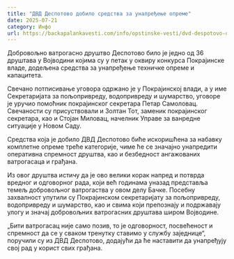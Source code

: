 ```yaml
---
title: "ДВД Деспотово добило средства за унапређење опреме"
date: 2025-07-21
category: Инфо
url: https://backapalankavesti.com/info/opstinske-vesti/dvd-despotovo-dobilo-sredstva-za-unapredjenje-opreme/
---
```


Добровољно ватрогасно друштво Деспотово било је једно од 36 друштава у Војводини којима су у петак у оквиру конкурса Покрајинске владе, додељена средства за унапређење техничке опреме и капацитета.

Свечано потписивање уговора одржано је у Покрајинској влади, а у име Секретаријата за пољопривреду, водопривреду и шумарство, уговоре је уручио помоћник покрајинског секретара Петар Самоловац. Свечаности су присуствовали и Золтан Тот, заменик покрајинског секретара, као и Стојан Миловац, начелник Управе за ванредне ситуације у Новом Саду.

Средства која је добило ДВД Деспотово биће искоришћена за набавку комплетне опреме треће категорије, чиме ће се значајно унапредити оперативна спремност друштва, као и безбедност ангажованих ватрогасаца и грађана.

Из овог друштва истичу да је ово велики корак напред и потврда вредног и одговорног рада, који већ годинама уназад представља темељ добровољног ватрогаства у овом делу Бачке. Посебну захвалност упутили су Покрајинском секретаријату за пољопривреду, водопривреду и шумарство, као и свима који препознају и подржавају улогу и значај добровољних ватрогасних друштава широм Војводине.

„Бити ватрогасац није само позив, то је одговорност, посвећеност и спремност да се у сваком тренутку ставимо у службу заједнице“, поручили су из ДВД Деспотово, додајући да ће наставити да унапређују свој рад у корист свих грађана.
